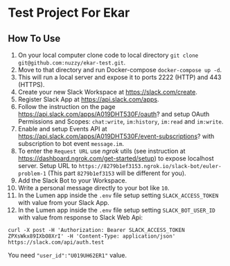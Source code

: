 # Test Project For Ekar

## How To Use

1. On your local computer clone code to local directory `git clone git@github.com:nuzzy/ekar-test.git`.
2. Move to that directory and run Docker-compose `docker-compose up -d`.
3. This will run a local server and expose it to ports 2222 (HTTP) and 443 (HTTPS).
4. Create your new Slack Workspace at https://slack.com/create.
5. Register Slack App at https://api.slack.com/apps.
6. Follow the instruction on the page https://api.slack.com/apps/A019DHT530F/oauth? and setup OAuth Permissions and Scopes: `chat:write`, `im:history`, `im:read` and `im:write`.
7. Enable and setup Events API at https://api.slack.com/apps/A019DHT530F/event-subscriptions? with subscription to bot event `message.im`. 
8. To enter the `Request URL` use *ngrok* utils (see instruction at https://dashboard.ngrok.com/get-started/setup) to expose localhost server. Setup URL to `https://8279b1ef3153.ngrok.io/slack-bot/euler-problem-1` (This part `8279b1ef3153` will be different for you).
9. Add the Slack Bot to your Workspace.
10. Write a personal message directly to your bot like `10`.
11. In the Lumen app inside the `.env` file setup setting `SLACK_ACCESS_TOKEN` with value from your Slack App.
12. In the Lumen app inside the `.env` file setup setting `SLACK_BOT_USER_ID` with value from response to Slack Web Api:
```curl
curl -X post -H 'Authorization: Bearer SLACK_ACCESS_TOKEN
ZPXsWkx89IXbO8XrI' -H 'Content-Type: application/json' https://slack.com/api/auth.test
```
You need `"user_id":"U019UH62ER1"` value.

